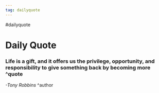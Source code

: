 ```yaml
---
tag: dailyquote
---
```


#dailyquote

# Daily Quote

### Life is a gift, and it offers us the privilege, opportunity, and responsibility to give something back by becoming more ^quote
*-Tony Robbins* ^author
